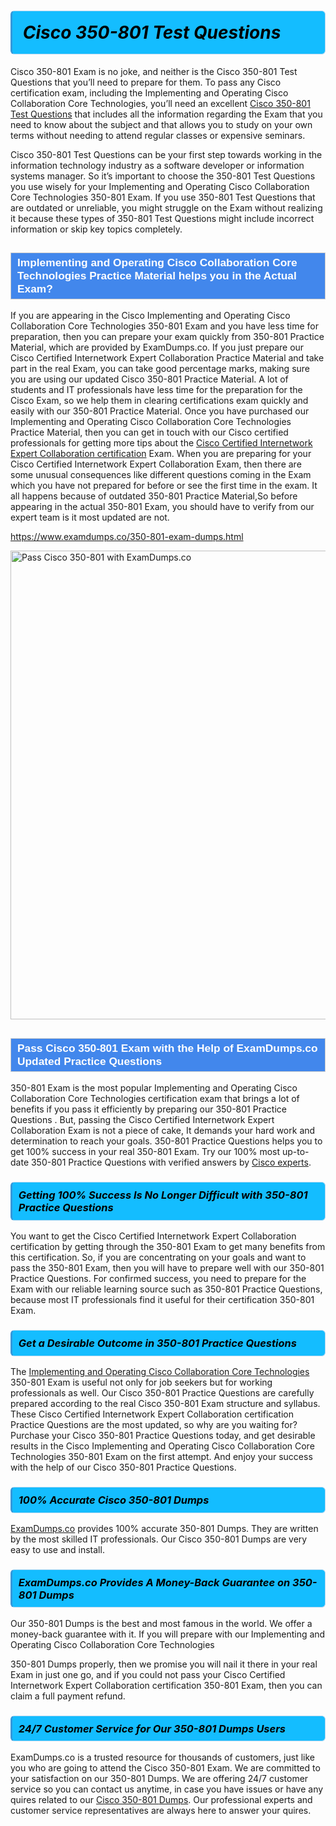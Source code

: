 <h1>                <strong><span style="display: block; color: #000000; background: #14BDFF; border: 0.5px solid #AED6F1; border-left: 3px solid #3498DB; padding: .6em; border-radius: 6px;">                     <em>Cisco 350-801 <span class="exam_variation">Test Questions</span> </em>                </span></strong>            </h1>                        <p>Cisco 350-801 Exam is no joke, and neither is the Cisco 350-801 <span class="exam_variation">Test Questions</span> that you’ll need to prepare for them. To pass any Cisco certification exam,             including the Implementing and Operating Cisco Collaboration Core Technologies, you’ll need an excellent <a href="https://www.examdumps.co/350-801-exam-dumps.html">Cisco 350-801 <span class="exam_variation">Test Questions</span></a> that includes             all the information regarding the Exam that you need to know about the subject and that allows you to study on your own terms             without needing to attend regular classes or expensive seminars.</p>                        <p>Cisco 350-801 <span class="exam_variation">Test Questions</span> can be your first step towards working in the information technology industry as a software developer or             information systems manager. So it’s important to choose the 350-801 <span class="exam_variation">Test Questions</span> you use wisely for your             Implementing and Operating Cisco Collaboration Core Technologies 350-801 Exam. If you use 350-801 <span class="exam_variation">Test Questions</span>             that are outdated or unreliable, you might struggle on the Exam without realizing it because these types of 350-801 <span class="exam_variation">Test Questions</span>             might include incorrect information or skip key topics completely.</p>                        <h2 style="background: #4287ec; border: 1px solid #cccccc; padding: 5px 10px;">                <span style="color: #ffffff;">                    <span style="font-size: 11pt;">                        <span style="line-height: normal;">                            <span style="font-family: Calibri,sans-serif;">                                <strong>                                    <span style="font-size: 13.0pt;">Implementing and Operating Cisco Collaboration Core Technologies <span class="exam_variation2">Practice Material</span> helps you in the Actual Exam?</span>                                </strong>                            </span>                        </span>                    </span>                </span>            </h2>                        <p>If you are appearing in the Cisco Implementing and Operating Cisco Collaboration Core Technologies 350-801 Exam and             you have less time for preparation, then you can prepare your exam quickly from 350-801 <span class="exam_variation2">Practice Material</span>, which are provided by ExamDumps.co.             If you just prepare our Cisco Certified Internetwork Expert Collaboration <span class="exam_variation2">Practice Material</span> and take part in the real Exam, you can take good percentage marks, making sure you are             using our updated Cisco 350-801 <span class="exam_variation2">Practice Material</span>. A lot of students and IT professionals have less time for the preparation for the Cisco Exam,             so we help them in clearing certifications exam quickly and easily with our 350-801 <span class="exam_variation2">Practice Material</span>. Once you have purchased our             Implementing and Operating Cisco Collaboration Core Technologies <span class="exam_variation2">Practice Material</span>, then you can get in touch with our             Cisco certified professionals for getting more tips about the <a href="https://www.examdumps.co/ccie-collaboration-exam-dumps.html">Cisco Certified Internetwork Expert Collaboration certification</a> Exam. When you are preparing for your              Cisco Certified Internetwork Expert Collaboration Exam, then there are some unusual consequences like different questions coming in the Exam which you have not prepared            for before or see the first time in the exam. It all happens because of outdated 350-801 <span class="exam_variation2">Practice Material</span>,So before appearing in the actual             350-801 Exam, you should have to verify from our expert team is it most updated are not.</p>                        <p><a href="https://www.examdumps.co/350-801-exam-dumps.html">https://www.examdumps.co/350-801-exam-dumps.html</a></p>                        <p><a href="https://www.examdumps.co/"><img src="https://www.examdumps.co//images/banners/big-sale-20-percent-discount-offer-examdumps.jpg" class="postImage" alt="Pass Cisco 350-801 with ExamDumps.co" width="750"></a></p>                            <h2 style="background: #4287ec; border: 1px solid #cccccc; padding: 5px 10px;">                <span style="color: #ffffff;">                    <span style="font-size: 11pt;">                        <span style="line-height: normal;">                            <span style="font-family: Calibri,sans-serif;">                                <strong>                                    <span style="font-size: 13.0pt;">Pass Cisco 350-801 Exam with the Help of ExamDumps.co Updated <span class="exam_variation3">Practice Questions</span></span>                                </strong>                            </span>                        </span>                    </span>                </span>            </h2>                        <p>350-801 Exam is the most popular Implementing and Operating Cisco Collaboration Core Technologies certification exam that brings a             lot of benefits if you pass it efficiently by preparing our 350-801 <span class="exam_variation3">Practice Questions</span> . But, passing the Cisco Certified Internetwork Expert Collaboration Exam is not a piece of cake,             It demands your hard work and determination to reach your goals. 350-801 <span class="exam_variation3">Practice Questions</span> helps you to get 100% success in your real 350-801 Exam.             Try our 100% most up-to-date 350-801 <span class="exam_variation3">Practice Questions</span> with verified answers by <a href="https://www.examdumps.co/cisco-exam-dumps.html">Cisco experts</a>.</p>                        <h3>                <strong>                    <span style="display: block; color: #000000; background: #14BDFF; border: 0.5px solid #AED6F1; border-left: 3px solid #3498DB; padding: .6em; border-radius: 6px;">                        <em>Getting 100% Success Is No Longer Difficult with 350-801 <span class="exam_variation3">Practice Questions</span></em>                    </span>                </strong>            </h3>                        <p>You want to get the Cisco Certified Internetwork Expert Collaboration certification by getting through the 350-801 Exam to get many benefits from this certification.             So, if you are concentrating on your goals and want to pass the 350-801 Exam, then you will have to prepare well with our 350-801 <span class="exam_variation3">Practice Questions</span>.             For confirmed success, you need to prepare for the Exam with our reliable learning source such as 350-801 <span class="exam_variation3">Practice Questions</span>, because most             IT professionals find it useful for their certification 350-801 Exam.</p>                        <h3>                <strong>                    <span style="display: block; color: #000000; background: #14BDFF; border: 0.5px solid #AED6F1; border-left: 3px solid #3498DB; padding: .6em; border-radius: 6px;">                        <em>Get a Desirable Outcome in 350-801 <span class="exam_variation3">Practice Questions</span></em>                    </span>                </strong>            </h3>                        <p>The <a href="https://www.examdumps.co/350-801-exam-dumps.html">Implementing and Operating Cisco Collaboration Core Technologies</a> 350-801 Exam is useful not only for job seekers but             for working professionals as well. Our Cisco 350-801 <span class="exam_variation3">Practice Questions</span> are carefully prepared according to the real Cisco 350-801 Exam structure and syllabus.             These Cisco Certified Internetwork Expert Collaboration certification <span class="exam_variation3">Practice Questions</span> are the most updated, so why are you waiting for? Purchase your Cisco 350-801 <span class="exam_variation3">Practice Questions</span> today,             and get desirable results in the Cisco Implementing and Operating Cisco Collaboration Core Technologies 350-801 Exam on the first attempt.             And enjoy your success with the help of our Cisco 350-801 <span class="exam_variation3">Practice Questions</span>.</p>                        <h3>                <strong>                    <span style="display: block; color: #000000; background: #14BDFF; border: 0.5px solid #AED6F1; border-left: 3px solid #3498DB; padding: .6em; border-radius: 6px;">                        <em>100% Accurate Cisco 350-801 <span class="exam_variation4">Dumps</span></em>                    </span>                </strong>            </h3>                        <p><a href="https://www.examdumps.co/">ExamDumps.co</a> provides 100% accurate 350-801 <span class="exam_variation4">Dumps</span>. They are written by the most skilled IT professionals.             Our Cisco 350-801 <span class="exam_variation4">Dumps</span> are very easy to use and install.</p>                        <h3>                <strong>                    <span style="display: block; color: #000000; background: #14BDFF; border: 0.5px solid #AED6F1; border-left: 3px solid #3498DB; padding: .6em; border-radius: 6px;">                        <em>ExamDumps.co Provides A Money-Back Guarantee on  350-801 <span class="exam_variation4">Dumps</span></em>                    </span>                </strong>            </h3>                        <p>Our 350-801 <span class="exam_variation4">Dumps</span> is the best and most famous in the world. We offer a money-back guarantee with it.             If you will prepare with our Implementing and Operating Cisco Collaboration Core Technologies</p>            <p>350-801 <span class="exam_variation4">Dumps</span> properly, then we promise you will nail it there in your real Exam in just one go, and             if you could not pass your Cisco Certified Internetwork Expert Collaboration certification 350-801 Exam, then you can claim a full payment refund.</p>                        <h3>                <strong>                    <span style="display: block; color: #000000; background: #14BDFF; border: 0.5px solid #AED6F1; border-left: 3px solid #3498DB; padding: .6em; border-radius: 6px;">                        <em>24/7 Customer Service for Our 350-801 <span class="exam_variation4">Dumps</span> Users</em>                    </span>                </strong>            </h3>                        <p>ExamDumps.co is a trusted resource for thousands of customers, just like you who are going to attend the Cisco 350-801 Exam.             We are committed to your satisfaction on our 350-801 <span class="exam_variation4">Dumps</span>. We are offering 24/7 customer service so you can contact us anytime,             in case you have issues or have any quires related to our <a href="https://www.examdumps.co/350-801-exam-dumps.html">Cisco 350-801 <span class="exam_variation4">Dumps</span></a>. Our professional experts and customer service             representatives are always here to answer your quires.</p>                    
